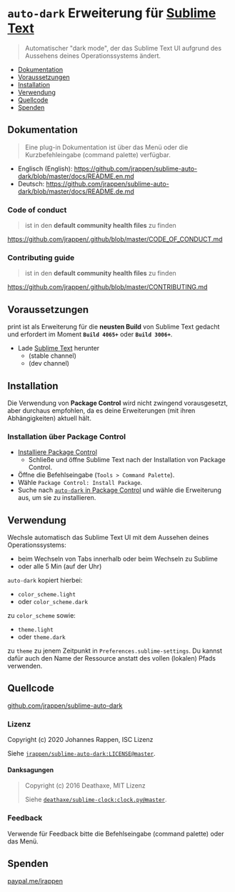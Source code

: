 # `auto-dark` Erweiterung für [Sublime Text](https://www.sublimetext.com)

> Automatischer "dark mode", der das Sublime Text UI aufgrund des Aussehens deines Operationssystems ändert.

* [Dokumentation](#dokumentation)
* [Voraussetzungen](#voraussetzungen)
* [Installation](#installation)
* [Verwendung](#verwendung)
* [Quellcode](#quellcode)
* [Spenden](#spenden)

## Dokumentation

> Eine plug-in Dokumentation ist über das Menü oder die Kurzbefehleingabe (command palette) verfügbar.

* Englisch (English):
  <https://github.com/jrappen/sublime-auto-dark/blob/master/docs/README.en.md>
* Deutsch:
  <https://github.com/jrappen/sublime-auto-dark/blob/master/docs/README.de.md>

### Code of conduct

> ist in den **default community health files** zu finden

<https://github.com/jrappen/.github/blob/master/CODE_OF_CONDUCT.md>

### Contributing guide

> ist in den **default community health files** zu finden

<https://github.com/jrappen/.github/blob/master/CONTRIBUTING.md>

## Voraussetzungen

print ist als Erweiterung für die **neusten Build** von Sublime Text gedacht und erfordert im Moment **`Build 4065+`** oder **`Build 3006+`**.

* Lade [Sublime Text](https://www.sublimetext.com) herunter
    * (stable channel)
    * (dev channel)

## Installation

Die Verwendung von **Package Control** wird nicht zwingend vorausgesetzt, aber durchaus empfohlen, da es deine Erweiterungen (mit ihren Abhängigkeiten) aktuell hält.

### Installation über Package Control

* [Installiere Package Control](https://packagecontrol.io/installation)
    * Schließe und öffne Sublime Text nach der Installation von Package Control.
* Öffne die Befehlseingabe (`Tools > Command Palette`).
* Wähle `Package Control: Install Package`.
* Suche nach [`auto-dark` in Package Control](https://packagecontrol.io/packages/auto-dark) und wähle die Erweiterung aus, um sie zu installieren.

## Verwendung

Wechsle automatisch das Sublime Text UI mit dem Aussehen deines Operationssystems:

* beim Wechseln von Tabs innerhalb oder beim Wechseln zu Sublime
* oder alle 5 Min (auf der Uhr)

`auto-dark` kopiert hierbei:

* `color_scheme.light`
* oder `color_scheme.dark`

zu `color_scheme` sowie:

* `theme.light`
* oder `theme.dark`

zu `theme` zu jenem Zeitpunkt in `Preferences.sublime-settings`.
Du kannst dafür auch den Name der Ressource anstatt des vollen (lokalen) Pfads verwenden.

## Quellcode

[github.com/jrappen/sublime-auto-dark](https://www.github.com/jrappen/sublime-auto-dark)

### Lizenz

Copyright (c) 2020 Johannes Rappen, ISC Lizenz

Siehe [`jrappen/sublime-auto-dark:LICENSE@master`](https://github.com/jrappen/sublime-auto-dark/blob/master/LICENSE).

#### Danksagungen

> Copyright (c) 2016 Deathaxe, MIT Lizenz
>
> Siehe [`deathaxe/sublime-clock:clock.py@master`](https://github.com/deathaxe/sublime-clock/blob/master/clock.py).

### Feedback

Verwende für Feedback bitte die Befehlseingabe (command palette) oder das Menü.

## Spenden

[paypal.me/jrappen](https://www.paypal.me/jrappen)
